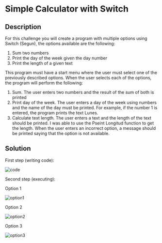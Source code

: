 # Simple Calculator with Switch

## Description

For this challenge you will create a program with multiple options using Switch (Segun), the options available are the following:

1. Sum two numbers
2. Print the day of the week given the day number
3. Print the length of a given text

This program must have a start menu where the user must select one of the previously described options. When the user selects each of the options, the program will perform the following:

1. Sum. The user enters two numbers and the result of the sum of both is printed
2. Print day of the week. The user enters a day of the week using numbers and the name of the day must be printed. For example, if the number 1 is entered, the program prints the text Lunes.
3. Calculate text length. The user enters a text and the length of the text should be printed. I was able to use the Pseint Longitud function to get the length.
When the user enters an incorrect option, a message should be printed saying that the option is not available.


## Solution

First step (writing code):

![code](https://user-images.githubusercontent.com/116694224/208204689-f426f4ea-0119-4e42-960b-5fc68033bf36.jpg)

Second step (executing):

Option 1

![option1](https://user-images.githubusercontent.com/116694224/208204695-8930ec35-b2bb-474a-afd3-06e7a1ecb5b7.jpg)

Option 2

![option2](https://user-images.githubusercontent.com/116694224/208204697-d7d9c0bd-a0b5-44a4-ab30-3de5694c42fe.jpg)

Option 3

![option3](https://user-images.githubusercontent.com/116694224/208204704-95c6b0c7-13cd-4073-9695-d8d5bedf0724.jpg)
